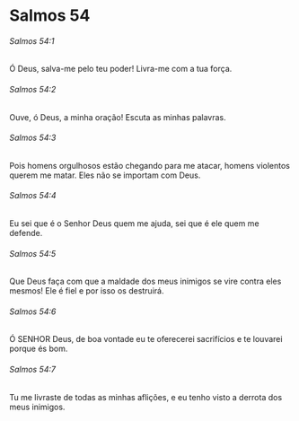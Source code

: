 # Salmos 54

###### Salmos 54:1

Ó Deus, salva-me pelo teu poder! Livra-me com a tua força.

###### Salmos 54:2

Ouve, ó Deus, a minha oração! Escuta as minhas palavras.

###### Salmos 54:3

Pois homens orgulhosos estão chegando para me atacar, homens violentos querem me matar. Eles não se importam com Deus.

###### Salmos 54:4

Eu sei que é o Senhor Deus quem me ajuda, sei que é ele quem me defende.

###### Salmos 54:5

Que Deus faça com que a maldade dos meus inimigos se vire contra eles mesmos! Ele é fiel e por isso os destruirá.

###### Salmos 54:6

Ó SENHOR Deus, de boa vontade eu te oferecerei sacrifícios e te louvarei porque és bom.

###### Salmos 54:7

Tu me livraste de todas as minhas aflições, e eu tenho visto a derrota dos meus inimigos.

